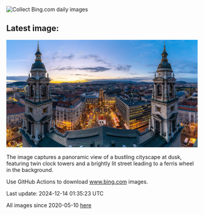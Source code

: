 ![Collect Bing.com daily images](https://github.com/counter2015/bing-daily-images/workflows/Collect%20Bing.com%20daily%20images/badge.svg)
## Latest image:
![](images/ChristmasBudapest.jpg)

The image captures a panoramic view of a bustling cityscape at dusk, featuring twin clock towers and a brightly lit street leading to a ferris wheel in the background.

Use GitHub Actions to download www.bing.com images.

Last update: 2024-12-14 01:35:23 UTC

All images since 2020-05-10 [here](https://github.com/counter2015/bing-daily-images/tree/master/images)
